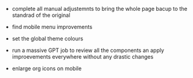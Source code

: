 

- complete all manual adjustemnts to bring the whole page bacup to the standrad of the original
- find mobile menu improvements

- set the global theme colours
- run a massive GPT job to review all the components an apply improevements everywhere without any drastic changes

- enlarge org icons on mobile
